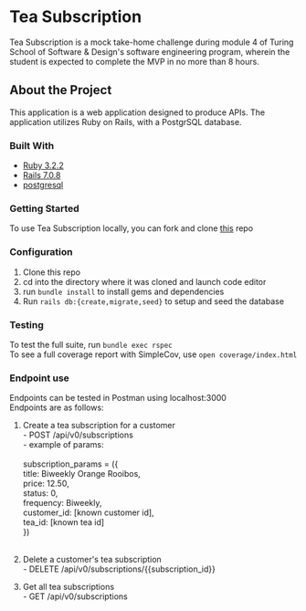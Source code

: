 # Tea Subscription

Tea Subscription is a mock take-home challenge during module 4 of Turing School of Software & Design's software engineering program, wherein the student is expected to complete the MVP in no more than 8 hours.

## About the Project
This application is a web application designed to produce APIs. The application utilizes Ruby on Rails, with a PostgrSQL database.

### Built With
- [Ruby 3.2.2](https://github.com/ruby/ruby)
- [Rails 7.0.8](https://github.com/rails/rails)
- [postgresql](https://github.com/postgres/postgres)

### Getting Started
To use Tea Subscription locally, you can fork and clone [this](https://github.com/dani-wilson/tea_subscription) repo

### Configuration
1. Clone this repo
2. cd into the directory where it was cloned and launch code editor
3. run `bundle install` to install gems and dependencies
4. Run `rails db:{create,migrate,seed}` to setup and seed the database

  ### Testing
  To test the full suite, run `bundle exec rspec`<br>
  To see a full coverage report with SimpleCov, use `open coverage/index.html`

  ### Endpoint use
  Endpoints can be tested in Postman using localhost:3000<br>
  Endpoints are as follows:
  1. Create a tea subscription for a customer<br>
    - POST /api/v0/subscriptions<br>
    - example of params:<br><br>
     subscription_params = ({<br>
        title: Biweekly Orange Rooibos,<br>
        price: 12.50,<br>
        status: 0,<br>
        frequency: Biweekly,<br>
        customer_id: [known customer id],<br>
        tea_id: [known tea id]<br>
      })<br><br>
    

  2. Delete a customer's tea subscription<br>
    - DELETE /api/v0/subscriptions/{{subscription_id}}</br>
    
  3. Get all tea subscriptions<br>
    - GET /api/v0/subscriptions
